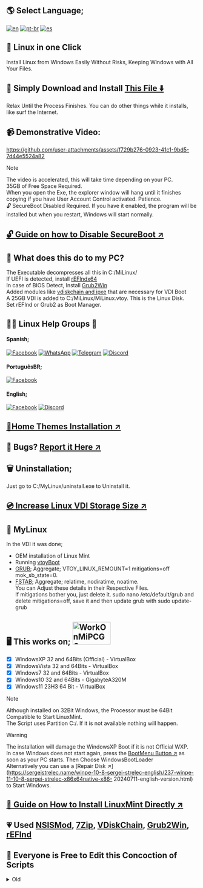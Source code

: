 ## 🌎 Select Language;
[![en](https://img.shields.io/badge/English-red.svg)](README.md)
[![pt-br](https://img.shields.io/badge/Português-pt--br-green.svg)](README.pt-br.md)
[![es](https://img.shields.io/badge/Espa%C3%B1ol-es-yellow.svg)](README.es.md)

## 🐧 Linux in one Click
Install Linux from Windows Easily
Without Risks, Keeping Windows with All Your Files.
## 💾 Simply Download and Install [This File ⬇️](https://master.dl.sourceforge.net/project/linuxoneclick/MiLinuxVDI.exe?viasf=1)
Relax Until the Process Finishes. You can do other things while it installs, like surf the Internet.

## 📹 Demonstrative Video:
https://github.com/user-attachments/assets/f729b276-0923-41c1-9bd5-7d44e5524a82
>[!NOTE]
> The video is accelerated, this will take time depending on your PC.<br>
> 35GB of Free Space Required. <br>
> When you open the Exe, the explorer window will hang until it finishes copying if you have User Account Control activated. Patience. <br>
> 🔓 SecureBoot Disabled Required. If you have it enabled, the program will be installed but when you restart, Windows will start normally.
## [🔓 Guide on how to Disable SecureBoot ↗️](Guides/SecureBoot/SecureBoot.md)

## 🤨 What does this do to my PC?
The Executable decompresses all this in C:/MiLinux/ <br>
If UEFI is detected, install [rEFIndx64](https://www.rodsbooks.com/refind/) <br>
In case of BIOS Detect, Install [Grub2Win](https://sourceforge.net/projects/grub2win/) <br>
Added modules like [vdiskchain and ipxe](https://github.com/ventoy/vdiskchain) that are necessary for VDI Boot <br>
A 25GB VDI is added to C:/MiLinux/MiLinux.vtoy. This is the Linux Disk. <br>
Set rEFInd or Grub2 as Boot Manager. <br>

## 🙋💖 Linux Help Groups 🤗
#### Spanish;
[![Facebook](https://img.shields.io/badge/Facebook-blue?logo=facebook&logoColor=fff&style=flat)](https://www.facebook.com/groups/LinuxGroups/)
[![WhatsApp](https://img.shields.io/badge/WhatsApp-25D366?logo=whatsapp&logoColor=fff&style=flat)](https://chat.whatsapp.com/BsBW4RbEVpj8KO22AN2KDB)
[![Telegram](https://img.shields.io/badge/Telegram-2CA5E0?style=fat&logo=telegram&logoColor=white)](https://t.me/addlist/pbpqO72i6x44MmQx)
[![Discord](https://img.shields.io/badge/Discord-7289DA?style=fat&logo=discord&logoColor=white)](https://discord.com/invite/XYYvqUF3pG)
#### PortuguêsBR;
[![Facebook](https://img.shields.io/badge/Facebook-blue?logo=facebook&logoColor=fff&style=flat)](https://www.facebook.com/groups/brlinux/)
#### English;
[![Facebook](https://img.shields.io/badge/Facebook-blue?logo=facebook&logoColor=fff&style=flat)](https://www.facebook.com/groups/GNUAndLinux/)
[![Discord](https://img.shields.io/badge/Discord-7289DA?style=fat&logo=discord&logoColor=white)](https://discord.com/invite/D4ETYhq)

## [🌄Home Themes Installation ↗️](Guides/Themes/Themes.md)

## 💢 Bugs? [Report it Here ↗️](https://github.com/weskerty/LinuxOneClick/issues/new)

## 🗑️ Uninstallation;
Just go to C:/MyLinux/uninstall.exe to Uninstall it.

## [💿 Increase Linux VDI Storage Size ↗️](Guides/VDI/VDI.md)

## 🐧 MyLinux
In the VDI it was done;
* OEM installation of Linux Mint
* Running [vtoyBoot](https://github.com/ventoy/vtoyboot) <br>
* [GRUB](https://es.wikipedia.org/wiki/GNU_GRUB); Aggregate; VTOY_LINUX_REMOUNT=1 mitigations=off mok_sb_state=0. <br>
* [FSTAB](https://es.wikipedia.org/wiki/Fstab); Aggregate; relatime, nodiratime, noatime. <br>
You can Adjust these details in their Respective Files. <br>
If mitigations bother you, just delete it. sudo nano /etc/default/grub and delete mitigations=off, save it and then update grub with sudo update-grub

## 🖥️ This works on; <img src="https://github.com/user-attachments/assets/8ff47ebe-780f-4d4b-894f-779c0887d844" alt="WorkOnMiPCGG" width="100" height="60"/>

- [x] WindowsXP 32 and 64Bits (Official) - VirtualBox
- [x] WindowsVista 32 and 64Bits - VirtualBox
- [x] Windows7 32 and 64Bits - VirtualBox
- [x] Windows10 32 and 64Bits - GigabyteA320M
- [x] Windows11 23H3 64 Bit - VirtualBox

>[!NOTE]
> Although installed on 32Bit Windows, the Processor must be 64Bit Compatible to Start LinuxMint. <br>
> The Script uses Partition C:/. If it is not available nothing will happen. <br>

> [!WARNING]
> The installation will damage the WindowsXP Boot if it is not Official WXP. <br>
> In case Windows does not start again, press the [BootMenu Button ↗️](Guides/BootMenu/BootMenu.md) as soon as your PC starts. Then Choose WindowsBootLoader<br>
> Alternatively you can use a [Repair Disk ↗️](https://sergeistrelec.name/winpe-10-8-sergei-strelec-english/237-winpe-11-10-8-sergei-strelec-x86x64native-x86- 20240711-english-version.html) to Start Windows. <br>

## [💽 Guide on How to Install LinuxMint Directly ↗️](Guides/LinuxInstall/LinuxInstall.md)

## 💗 Used [NSISMod](https://sourceforge.net/projects/nsisbi/files/), [7Zip](https://7zip-es.updatestar.com/), [VDiskChain](https://github.com/ventoy/vdiskchain), [Grub2Win](https://sourceforge.net/projects/grub2win/files/), [rEFInd](https://www.rodsbooks.com/refind/)

## 📝 Everyone is Free to Edit this Concoction of Scripts

<details>
<summary>Old</summary>
This was beautiful, you could even choose which Distro to install. But unfortunately it did not work with W7 and below, not even with curl due to certificate errors.

<video src="https://github.com/user-attachments/assets/a98d0f3e-bd70-4b2a-86cc-33724ea62dc0">

</details>
